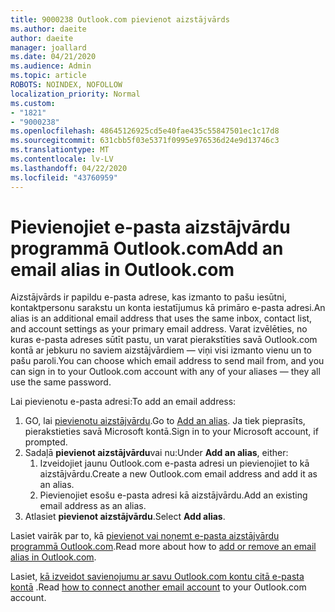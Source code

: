 ```yaml
---
title: 9000238 Outlook.com pievienot aizstājvārds
ms.author: daeite
author: daeite
manager: joallard
ms.date: 04/21/2020
ms.audience: Admin
ms.topic: article
ROBOTS: NOINDEX, NOFOLLOW
localization_priority: Normal
ms.custom:
- "1821"
- "9000238"
ms.openlocfilehash: 48645126925cd5e40fae435c55847501ec1c17d8
ms.sourcegitcommit: 631cbb5f03e5371f0995e976536d24e9d13746c3
ms.translationtype: MT
ms.contentlocale: lv-LV
ms.lasthandoff: 04/22/2020
ms.locfileid: "43760959"
---
```

# <a name="add-an-email-alias-in-outlookcom"></a><span data-ttu-id="7fec2-102">Pievienojiet e-pasta aizstājvārdu programmā Outlook.com</span><span class="sxs-lookup"><span data-stu-id="7fec2-102">Add an email alias in Outlook.com</span></span>

<span data-ttu-id="7fec2-103">Aizstājvārds ir papildu e-pasta adrese, kas izmanto to pašu iesūtni, kontaktpersonu sarakstu un konta iestatījumus kā primāro e-pasta adresi.</span><span class="sxs-lookup"><span data-stu-id="7fec2-103">An alias is an additional email address that uses the same inbox, contact list, and account settings as your primary email address.</span></span> <span data-ttu-id="7fec2-104">Varat izvēlēties, no kuras e-pasta adreses sūtīt pastu, un varat pierakstīties savā Outlook.com kontā ar jebkuru no saviem aizstājvārdiem — viņi visi izmanto vienu un to pašu paroli.</span><span class="sxs-lookup"><span data-stu-id="7fec2-104">You can choose which email address to send mail from, and you can sign in to your Outlook.com account with any of your aliases — they all use the same password.</span></span>

<span data-ttu-id="7fec2-105">Lai pievienotu e-pasta adresi:</span><span class="sxs-lookup"><span data-stu-id="7fec2-105">To add an email address:</span></span>

1. <span data-ttu-id="7fec2-106">GO, lai [pievienotu aizstājvārdu](https://go.microsoft.com/fwlink/p/?linkid=864833).</span><span class="sxs-lookup"><span data-stu-id="7fec2-106">Go to [Add an alias](https://go.microsoft.com/fwlink/p/?linkid=864833).</span></span> <span data-ttu-id="7fec2-107">Ja tiek pieprasīts, pierakstieties savā Microsoft kontā.</span><span class="sxs-lookup"><span data-stu-id="7fec2-107">Sign in to your Microsoft account, if prompted.</span></span>
2. <span data-ttu-id="7fec2-108">Sadaļā **pievienot aizstājvārdu**vai nu:</span><span class="sxs-lookup"><span data-stu-id="7fec2-108">Under **Add an alias**, either:</span></span>
    1. <span data-ttu-id="7fec2-109">Izveidojiet jaunu Outlook.com e-pasta adresi un pievienojiet to kā aizstājvārdu.</span><span class="sxs-lookup"><span data-stu-id="7fec2-109">Create a new Outlook.com email address and add it as an alias.</span></span>
    2. <span data-ttu-id="7fec2-110">Pievienojiet esošu e-pasta adresi kā aizstājvārdu.</span><span class="sxs-lookup"><span data-stu-id="7fec2-110">Add an existing email address as an alias.</span></span>
3. <span data-ttu-id="7fec2-111">Atlasiet **pievienot aizstājvārdu**.</span><span class="sxs-lookup"><span data-stu-id="7fec2-111">Select **Add alias**.</span></span>

<span data-ttu-id="7fec2-112">Lasiet vairāk par to, kā [pievienot vai noņemt e-pasta aizstājvārdu programmā Outlook.com](https://support.office.com/article/459b1989-356d-40fa-a689-8f285b13f1f2?wt.mc_id=Office_Outlook_com_Alchemy).</span><span class="sxs-lookup"><span data-stu-id="7fec2-112">Read more about how to [add or remove an email alias in Outlook.com](https://support.office.com/article/459b1989-356d-40fa-a689-8f285b13f1f2?wt.mc_id=Office_Outlook_com_Alchemy).</span></span>  

<span data-ttu-id="7fec2-113">Lasiet, [kā izveidot savienojumu ar savu Outlook.com kontu citā e-pasta kontā](https://support.office.com/article/c5224df4-5885-4e79-91ba-523aa743f0ba?wt.mc_id=Office_Outlook_com_Alchemy) .</span><span class="sxs-lookup"><span data-stu-id="7fec2-113">Read [how to connect another email account](https://support.office.com/article/c5224df4-5885-4e79-91ba-523aa743f0ba?wt.mc_id=Office_Outlook_com_Alchemy) to your Outlook.com account.</span></span>